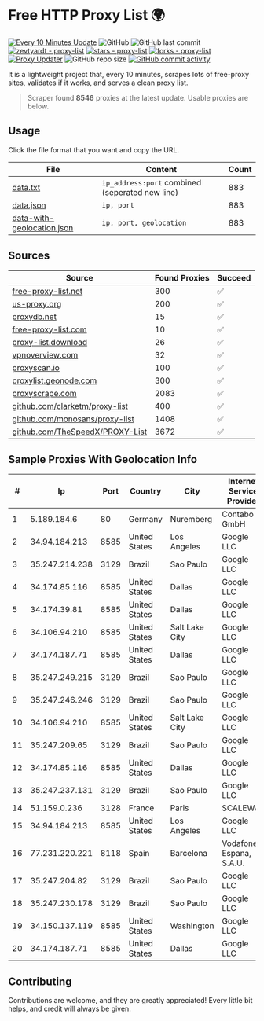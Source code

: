 
# Free HTTP Proxy List 🌍

[![Every 10 Minutes Update](https://github.com/mertguvencli/http-proxy-list/actions/workflows/main.yml/badge.svg?branch=main)](https://github.com/mertguvencli/http-proxy-list/actions/workflows/main.yml)
![GitHub](https://img.shields.io/github/license/mertguvencli/http-proxy-list)
![GitHub last commit](https://img.shields.io/github/last-commit/mertguvencli/http-proxy-list)
[![zevtyardt - proxy-list](https://img.shields.io/static/v1?label=zevtyardt&message=proxy-list&color=blue&logo=github)](https://github.com/zevtyardt/proxy-list "Go to GitHub repo")
[![stars - proxy-list](https://img.shields.io/github/stars/zevtyardt/proxy-list?style=social)](https://github.com/zevtyardt/proxy-list)
[![forks - proxy-list](https://img.shields.io/github/forks/zevtyardt/proxy-list?style=social)](https://github.com/zevtyardt/proxy-list)
[![Proxy Updater](https://github.com/zevtyardt/proxy-list/workflows/Proxy%20Updater/badge.svg)](https://github.com/zevtyardt/proxy-list/actions?query=workflow:"Proxy+Updater")
![GitHub repo size](https://img.shields.io/github/repo-size/zevtyardt/proxy-list)
[![GitHub commit activity](https://img.shields.io/github/commit-activity/m/zevtyardt/proxy-list?logo=commits)](https://github.com/zevtyardt/proxy-list/commits/main)

It is a lightweight project that, every 10 minutes, scrapes lots of free-proxy sites, validates if it works, and serves a clean proxy list.

> Scraper found **8546** proxies at the latest update. Usable proxies are below.

## Usage

Click the file format that you want and copy the URL.

|File|Content|Count|
|----|-------|-----|
|[data.txt](https://raw.githubusercontent.com/mertguvencli/http-proxy-list/main/proxy-list/data.txt)|`ip_address:port` combined (seperated new line)|883|
|[data.json](https://raw.githubusercontent.com/mertguvencli/http-proxy-list/main/proxy-list/data.json)|`ip, port`|883|
|[data-with-geolocation.json](https://raw.githubusercontent.com/mertguvencli/http-proxy-list/main/proxy-list/data-with-geolocation.json)|`ip, port, geolocation`|883|

## Sources

|Source|Found Proxies|Succeed|
|------|-------------|-------|
|[free-proxy-list.net](https://free-proxy-list.net)|300|✅|
|[us-proxy.org](https://www.us-proxy.org)|200|✅|
|[proxydb.net](http://proxydb.net)|15|✅|
|[free-proxy-list.com](https://free-proxy-list.com/?page=&port=&type%5B%5D=http&type%5B%5D=https&up_time=0&search=Search)|10|✅|
|[proxy-list.download](https://www.proxy-list.download/HTTP)|26|✅|
|[vpnoverview.com](https://vpnoverview.com/privacy/anonymous-browsing/free-proxy-servers)|32|✅|
|[proxyscan.io](https://www.proxyscan.io)|100|✅|
|[proxylist.geonode.com](https://proxylist.geonode.com/api/proxy-list?limit=300&page=1&sort_by=lastChecked&sort_type=desc&protocols=http,https)|300|✅|
|[proxyscrape.com](https://api.proxyscrape.com/v2/?request=displayproxies&protocol=http&timeout=10000&country=all&ssl=all&anonymity=all)|2083|✅|
|[github.com/clarketm/proxy-list](https://raw.githubusercontent.com/clarketm/proxy-list/master/proxy-list-raw.txt)|400|✅|
|[github.com/monosans/proxy-list](https://raw.githubusercontent.com/monosans/proxy-list/main/proxies/http.txt)|1408|✅|
|[github.com/TheSpeedX/PROXY-List](https://raw.githubusercontent.com/TheSpeedX/PROXY-List/master/http.txt)|3672|✅|


## Sample Proxies With Geolocation Info

|#|Ip|Port|Country|City|Internet Service Provider|
|-|--|----|-------|----|-------------------------|
|1|5.189.184.6|80|Germany|Nuremberg|Contabo GmbH|
|2|34.94.184.213|8585|United States|Los Angeles|Google LLC|
|3|35.247.214.238|3129|Brazil|Sao Paulo|Google LLC|
|4|34.174.85.116|8585|United States|Dallas|Google LLC|
|5|34.174.39.81|8585|United States|Dallas|Google LLC|
|6|34.106.94.210|8585|United States|Salt Lake City|Google LLC|
|7|34.174.187.71|8585|United States|Dallas|Google LLC|
|8|35.247.249.215|3129|Brazil|Sao Paulo|Google LLC|
|9|35.247.246.246|3129|Brazil|Sao Paulo|Google LLC|
|10|34.106.94.210|8585|United States|Salt Lake City|Google LLC|
|11|35.247.209.65|3129|Brazil|Sao Paulo|Google LLC|
|12|34.174.85.116|8585|United States|Dallas|Google LLC|
|13|35.247.237.131|3129|Brazil|Sao Paulo|Google LLC|
|14|51.159.0.236|3128|France|Paris|SCALEWAY|
|15|34.94.184.213|8585|United States|Los Angeles|Google LLC|
|16|77.231.220.221|8118|Spain|Barcelona|Vodafone Espana, S.A.U.|
|17|35.247.204.82|3129|Brazil|Sao Paulo|Google LLC|
|18|35.247.230.178|3129|Brazil|Sao Paulo|Google LLC|
|19|34.150.137.119|8585|United States|Washington|Google LLC|
|20|34.174.187.71|8585|United States|Dallas|Google LLC|



## Contributing

Contributions are welcome, and they are greatly appreciated! Every
little bit helps, and credit will always be given.

